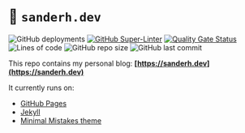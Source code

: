 # 📖 `sanderh.dev`

![GitHub deployments](https://img.shields.io/github/deployments/smholvoet/smholvoet.github.io/github-pages?label=%20GitHub%20Pages)
[![GitHub Super-Linter](https://github.com/smholvoet/smholvoet.github.io/workflows/Lint%20Code%20Base/badge.svg)](https://github.com/marketplace/actions/super-linter)
[![Quality Gate Status](https://sonarcloud.io/api/project_badges/measure?project=smholvoet_smholvoet.github.io&metric=alert_status)](https://sonarcloud.io/dashboard?id=smholvoet_smholvoet.github.io)
![Lines of code](https://img.shields.io/tokei/lines/github.com/smholvoet/smholvoet.github.io)
![GitHub repo size](https://img.shields.io/github/repo-size/smholvoet/smholvoet.github.io)
![GitHub last commit](https://img.shields.io/github/last-commit/smholvoet/smholvoet.github.io)

This repo contains my personal blog: **[https://sanderh.dev](https://sanderh.dev)**

It currently runs on:

- [GitHub Pages](https://pages.github.com/)
- [Jekyll](https://jekyllrb.com/)
- [Minimal Mistakes theme](https://github.com/mmistakes/minimal-mistakes)
